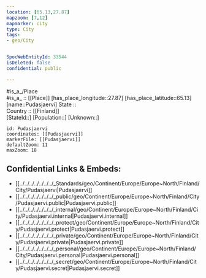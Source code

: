 ```yaml
---
location: [65.13,27.87] 
mapzoom: [7,12] 
mapmarker: city 
type: City
tags:
- geo/City


SpocWebEntityId: 33544
isDeleted: false
confidential: public

---
```

#is_a_/Place  
#is_a_ :: [[Place]] 
[has_place_longitude::27.87] 
[has_place_latitude::65.13] 
[name::Pudasjaervi] 
State ::  
Country :: [[Finland]]  
[StateId::] 
[Population::] 
[Unknown::] 


```leaflet
id: Pudasjaervi
coordinates: [[Pudasjaervi]] 
markerFile: [[Pudasjaervi]] 
defaultZoom: 11 
maxZoom: 18
```


## Confidential Links & Embeds: 
- [[../../../../../../../_Standards/geo/Continent/Europe/Europe~North/Finland/City/Pudasjaervi|Pudasjaervi]] 
- [[../../../../../../../_public/geo/Continent/Europe/Europe~North/Finland/City/Pudasjaervi.public|Pudasjaervi.public]] 
- [[../../../../../../../_internal/geo/Continent/Europe/Europe~North/Finland/City/Pudasjaervi.internal|Pudasjaervi.internal]] 
- [[../../../../../../../_protect/geo/Continent/Europe/Europe~North/Finland/City/Pudasjaervi.protect|Pudasjaervi.protect]] 
- [[../../../../../../../_private/geo/Continent/Europe/Europe~North/Finland/City/Pudasjaervi.private|Pudasjaervi.private]] 
- [[../../../../../../../_personal/geo/Continent/Europe/Europe~North/Finland/City/Pudasjaervi.personal|Pudasjaervi.personal]] 
- [[../../../../../../../_secret/geo/Continent/Europe/Europe~North/Finland/City/Pudasjaervi.secret|Pudasjaervi.secret]] 
